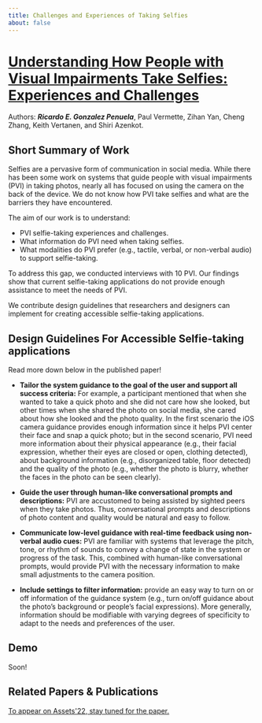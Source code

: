 ```yaml
---
title: Challenges and Experiences of Taking Selfies
about: false
---
```

# [Understanding How People with Visual Impairments Take Selfies: Experiences and Challenges]()


Authors: ***Ricardo E. Gonzalez Penuela***, Paul Vermette, Zihan Yan, Cheng Zhang, Keith Vertanen, and Shiri Azenkot.

## Short Summary of Work

Selfies are a pervasive form of communication in social media. While there has been some work on systems that guide people with visual impairments (PVI) in taking photos, nearly all has focused on using the camera on the back of the device. We do not know  how PVI take selfies and what are the barriers they have encountered. 

The aim of our work is to understand:

- PVI selfie-taking experiences and challenges.
- What information do PVI need when taking selfies.
- What modalities do PVI prefer (e.g., tactile, verbal, or non-verbal audio) to support selfie-taking. 

 To address this gap, we conducted interviews with 10 PVI. Our findings show that current selfie-taking applications do not provide enough assistance to meet the needs of PVI. 
 
 We contribute design guidelines that researchers and designers can implement for creating accessible selfie-taking applications.

## Design Guidelines For Accessible Selfie-taking applications

Read more down below in the published paper!
- **Tailor the system guidance to the goal of the user and support all success criteria:** For example, a participant
mentioned that when she wanted to take a quick photo and she did not care how she looked, but other times when
she shared the photo on social media, she cared about how she looked and the photo quality. In the first
scenario the iOS camera guidance provides enough information since it helps PVI center their face and snap a quick
photo; but in the second scenario, PVI need more information about their physical appearance (e.g., their facial
expression, whether their eyes are closed or open, clothing detected), about background information (e.g., disorganized
table, floor detected) and the quality of the photo (e.g., whether the photo is blurry, whether the faces in the photo can be
seen clearly).

- **Guide the user through human-like conversational prompts and descriptions:** PVI are accustomed to being assisted by sighted peers when they take photos. Thus, conversational prompts
and descriptions of photo content and quality would be natural and easy to follow.

- **Communicate low-level guidance with real-time feedback using non-verbal audio cues:** PVI are familiar with systems that leverage the pitch, tone, or rhythm of sounds to convey a change of state in the system or progress of the task. This, combined with human-like conversational prompts, would provide PVI with
the necessary information to make small adjustments to the camera position.
- **Include settings to filter information:** provide an easy way to turn on or off information of the guidance system (e.g., turn on/off guidance about the photo’s background or people’s facial expressions). More generally,
information should be modifiable with varying degrees of specificity to adapt to the needs and preferences of the user.

## Demo

Soon!



## Related Papers & Publications

[To appear on Assets'22, stay tuned for the paper.]()








